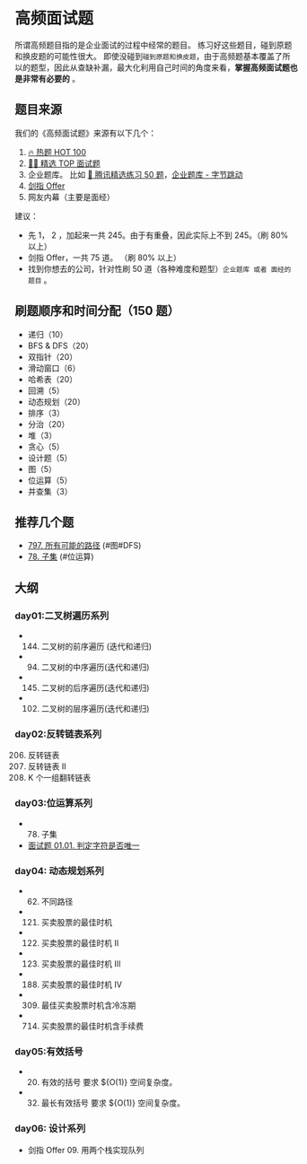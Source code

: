# 高频面试题

所谓高频题目指的是企业面试的过程中经常的题目。 练习好这些题目，碰到原题和换皮题的可能性很大。 即使没碰到`碰到原题和换皮题`，由于高频题基本覆盖了所以的题型，因此从查缺补漏，最大化利用自己时间的角度来看，**掌握高频面试题也是非常有必要的** 。

## 题目来源

我们的《高频面试题》来源有以下几个：

1. [🔥 热题 HOT 100](https://leetcode-cn.com/problemset/leetcode-hot-100/)
2. [ 👨‍💻 精选 TOP 面试题](https://leetcode-cn.com/problemset/leetcode-top/)
3. 企业题库。 比如 [🐧 腾讯精选练习 50 题](https://leetcode-cn.com/problemset/50/)，[企业题库 - 字节跳动](https://leetcode-cn.com/company/bytedance/)
4. [剑指 Offer](https://leetcode-cn.com/problemset/lcof/)
5. 网友内幕（主要是面经）

建议：

- 先 1， 2 ，加起来一共 245。由于有重叠，因此实际上不到 245。（刷 80% 以上）
- 剑指 Offer，一共 75 道。 （刷 80% 以上）
- 找到你想去的公司，针对性刷 50 道（各种难度和题型）`企业题库 或者 面经的题目` 。

## 刷题顺序和时间分配（150 题）

- 递归（10）
- BFS & DFS（20）
- 双指针（20）
- 滑动窗口（6）
- 哈希表（20）
- 回溯（5）
- 动态规划（20）
- 排序（3）
- 分治（20）
- 堆（3）
- 贪心（5）
- 设计题（5）
- 图（5）
- 位运算（5）
- 并查集（3）

## 推荐几个题

- [797. 所有可能的路径](https://leetcode-cn.com/problems/all-paths-from-source-to-target/) (#图#DFS)
- [78. 子集](https://leetcode-cn.com/problems/subsets/) (#位运算)

## 大纲

### day01:二叉树遍历系列


- 144. 二叉树的前序遍历 (迭代和递归)
- 94. 二叉树的中序遍历(迭代和递归)
- 145. 二叉树的后序遍历(迭代和递归)
- 102. 二叉树的层序遍历(迭代和递归)

### day02:反转链表系列

206. 反转链表
92. 反转链表 II
25. K 个一组翻转链表

### day03:位运算系列


- 78. 子集
- [面试题 01.01. 判定字符是否唯一](https://github.com/azl397985856/leetcode/issues/432)

### day04: 动态规划系列


- 62. 不同路径
- 121. 买卖股票的最佳时机
- 122. 买卖股票的最佳时机 II
- 123. 买卖股票的最佳时机 III
- 188. 买卖股票的最佳时机 IV
- 309. 最佳买卖股票时机含冷冻期
- 714. 买卖股票的最佳时机含手续费


### day05:有效括号


- 20. 有效的括号 要求 ${O(1)} 空间复杂度。
- 32. 最长有效括号 要求 ${O(1)} 空间复杂度。


### day06: 设计系列

- 剑指 Offer 09. 用两个栈实现队列